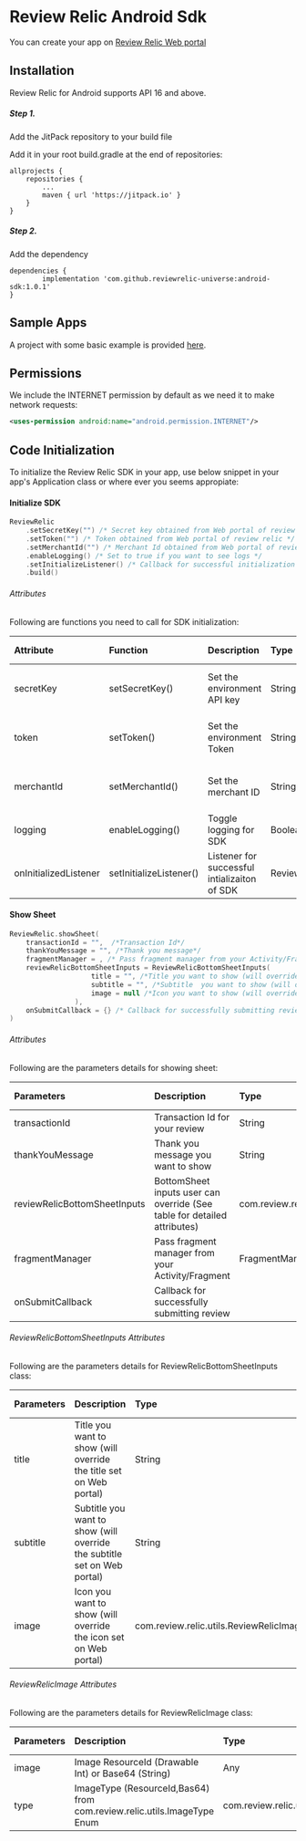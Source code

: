 # Review Relic Android Sdk
You can create your app on [Review Relic Web portal](https://reviewrelic.com/)

## Installation

Review Relic for Android supports API 16 and above.

##### Step 1.
Add the JitPack repository to your build file

Add it in your root build.gradle at the end of repositories:

```Gradle
allprojects {
    repositories {
        ...
        maven { url 'https://jitpack.io' }
    }
}
```

##### Step 2.
Add the dependency

```Gradle
dependencies {
        implementation 'com.github.reviewrelic-universe:android-sdk:1.0.1'
}
```

## Sample Apps

A project with some basic example is provided [here](https://github.com/reviewrelic-universe/android-sdk/tree/1.0.0/sample).

## Permissions

We include the INTERNET permission by default as we need it to make network requests:
```xml
<uses-permission android:name="android.permission.INTERNET"/>
```
## Code Initialization

To initialize the Review Relic SDK in your app, use below snippet in your app's Application class or where ever you seems appropiate:

#### Initialize SDK

```kotlin
ReviewRelic
    .setSecretKey("") /* Secret key obtained from Web portal of review relic */
    .setToken("") /* Token obtained from Web portal of review relic */
    .setMerchantId("") /* Merchant Id obtained from Web portal of review relic */
    .enableLogging() /* Set to true if you want to see logs */
    .setInitializeListener() /* Callback for successful initialization of SDK */
    .build()
```

###### Attributes

Following are functions you need to call for SDK initialization:

| Attribute | Function |  Description | Type | Required | Default value |
|:---|:---|:---|:---|:---|:---|
| secretKey | setSecretKey() |Set the environment API key | String | Yes | Should be non-null |
| token | setToken() | Set the environment Token | String | Yes| Should be non-null |
| merchantId | setMerchantId() | Set the merchant ID | String| Yes | Should be non-null |
| logging | enableLogging() | Toggle logging for SDK | Boolean| No | false |
| onInitializedListener | setInitializeListener() | Listener for successful intializaiton of SDK | ReviewRelicOnInitializedListener | No | Null |

#### Show Sheet

```kotlin
ReviewRelic.showSheet(
    transactionId = "",  /*Transaction Id*/
    thankYouMessage = "", /*Thank you message*/
    fragmentManager = , /* Pass fragment manager from your Activity/Fragment */
    reviewRelicBottomSheetInputs = ReviewRelicBottomSheetInputs(
                    title = "", /*Title you want to show (will override the title set on Web portal)*/
                    subtitle = "", /*Subtitle  you want to show (will override the subtitle set on Web portal)*/
                    image = null /*Icon you want to show (will override the icon set on Web portal)*/
                ),
    onSubmitCallback = {} /* Callback for successfully submitting review */
)
```
###### Attributes

Following are the parameters details for showing sheet:

| Parameters  |  Description | Type | Required | Default value |
|:---|:---|:---|:---|:---|
| transactionId | Transaction Id for your review | String | No | null
| thankYouMessage | Thank you message you want to show  | String | No | "Thank you" |
| reviewRelicBottomSheetInputs | BottomSheet inputs user can override (See table for detailed attributes)  | com.review.relic.ui.ReviewRelicBottomSheetInputs | No | null |
| fragmentManager | Pass fragment manager from your Activity/Fragment | FragmentManager | Yes | Should be non-null |
| onSubmitCallback | Callback for successfully submitting review | | No

###### ReviewRelicBottomSheetInputs Attributes

Following are the parameters details for ReviewRelicBottomSheetInputs class:

| Parameters  |  Description | Type | Required | Default value |
|:---|:---|:---|:---|:---|
| title | Title you want to show (will override the title set on Web portal) | String | No | null
| subtitle | Subtitle  you want to show (will override the subtitle set on Web portal)  | String | No | null |
| image | Icon you want to show (will override the icon set on Web portal) | com.review.relic.utils.ReviewRelicImage | No | null |

###### ReviewRelicImage Attributes

Following are the parameters details for ReviewRelicImage class:

| Parameters  |  Description | Type | Required | Default value |
|:---|:---|:---|:---|:---|
| image | Image ResourceId (Drawable Int) or Base64 (String)  | Any | No | null
| type | ImageType (ResourceId,Bas64)  from com.review.relic.utils.ImageType Enum  | com.review.relic.utils.ImageType | No | null |


